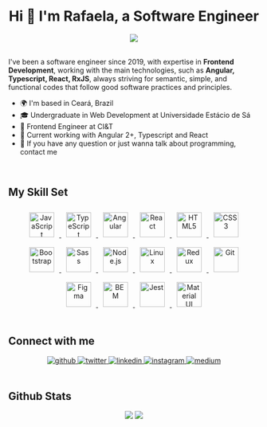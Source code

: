 # <div align="center">Hi 👋 I'm Rafaela, a Software Engineer</div>

<div align="center">
  <img src="https://komarev.com/ghpvc/?username=rafaelaqueirozg&&style=flat-square" />
</div>

<br/>

I've been a software engineer since 2019, with expertise in **Frontend Development**, working with the main technologies, such as **Angular, Typescript, React, RxJS**, always striving for semantic, simple, and functional codes that follow good software practices and principles.

- 🌍 I'm based in Ceará, Brazil
- 🎓 Undergraduate in Web Development at Universidade Estácio de Sá
- 🚀 Frontend Engineer at CI&T
- 📌 Current working with Angular 2+, Typescript and React
- 💬 If you have any question or just wanna talk about programming, contact me

<br/>

## My Skill Set

<div align="center">
  <a href="https://www.javascript.com/" target="_blank">
    <img
      style="margin: 10px"
      src="https://profilinator.rishav.dev/skills-assets/javascript-original.svg"
      alt="JavaScript"
      height="50"
    />
  </a>
  <a href="https://www.typescriptlang.org/" target="_blank">
    <img
      style="margin: 10px"
      src="https://profilinator.rishav.dev/skills-assets/typescript-original.svg"
      alt="TypeScript"
      height="50"
    />
  </a>
  <a href="https://angular.io/" target="_blank">
    <img
      style="margin: 10px"
      src="https://profilinator.rishav.dev/skills-assets/angularjs-original.svg"
      alt="Angular"
      height="50"
    />
  </a>
  <a href="https://reactjs.org/" target="_blank">
    <img
      style="margin: 10px"
      src="https://profilinator.rishav.dev/skills-assets/react-original-wordmark.svg"
      alt="React"
      height="50"
    />
  </a>
  <a href="https://en.wikipedia.org/wiki/HTML5" target="_blank">
    <img
      style="margin: 10px"
      src="https://profilinator.rishav.dev/skills-assets/html5-original-wordmark.svg"
      alt="HTML5"
      height="50"
    />
  </a>
  <a href="https://www.w3schools.com/css/" target="_blank">
    <img
      style="margin: 10px"
      src="https://profilinator.rishav.dev/skills-assets/css3-original-wordmark.svg"
      alt="CSS3"
      height="50"
    />
  </a>
  <a href="https://getbootstrap.com/docs/3.4/javascript/" target="_blank">
    <img
      style="margin: 10px"
      src="https://profilinator.rishav.dev/skills-assets/bootstrap-plain.svg"
      alt="Bootstrap"
      height="50"
    />
  </a>
  <a href="https://sass-lang.com/" target="_blank">
    <img
      style="margin: 10px"
      src="https://profilinator.rishav.dev/skills-assets/sass-original.svg"
      alt="Sass"
      height="50"
    />
  </a>
  <a href="https://nodejs.org/" target="_blank">
    <img
      style="margin: 10px"
      src="https://profilinator.rishav.dev/skills-assets/nodejs-original-wordmark.svg"
      alt="Node.js"
      height="50"
    />
  </a>
  <a href="https://www.linux.org/" target="_blank">
    <img
      style="margin: 10px"
      src="https://profilinator.rishav.dev/skills-assets/linux-original.svg"
      alt="Linux"
      height="50"
    />
  </a>
  <a href="https://redux.js.org/" target="_blank">
    <img
      style="margin: 10px"
      src="https://profilinator.rishav.dev/skills-assets/redux-original.svg"
      alt="Redux"
      height="50"
    />
  </a>
  <a href="https://github.com/" target="_blank">
    <img
      style="margin: 10px"
      src="https://profilinator.rishav.dev/skills-assets/git-scm-icon.svg"
      alt="Git"
      height="50"
    />
  </a>
  <a href="https://www.figma.com/" target="_blank">
    <img
      style="margin: 10px"
      src="https://profilinator.rishav.dev/skills-assets/figma-icon.svg"
      alt="Figma"
      height="50"
    />
  </a>
  <a href="http://getbem.com/" target="_blank">
    <img
      style="margin: 10px"
      src="https://profilinator.rishav.dev/skills-assets/bem.svg"
      alt="BEM"
      height="50"
    />
  </a>
  <a href="https://www.jestjs.io/" target="_blank">
    <img
      style="margin: 10px"
      src="https://profilinator.rishav.dev/skills-assets/jest.svg"
      alt="Jest"
      height="50"
    />
  </a>
  <a href="https://mui.com/" target="_blank">
    <img
      style="margin: 10px"
      src="https://profilinator.rishav.dev/skills-assets/mui.png"
      alt="Material UI"
      height="50"
    />
  </a>
</div>

<br/>

## Connect with me

<div align="center">
  <a href="https://github.com/rafaelaqueirozg" target="_blank">
    <img
    src=https://img.shields.io/badge/github-%2324292e.svg?&style=for-the-badge&logo=github&logoColor=white
    alt=github style="margin-bottom: 5px;" />
  </a>
  <a href="https://twitter.com/rafaeladev" target="_blank">
    <img
    src=https://img.shields.io/badge/twitter-%2300acee.svg?&style=for-the-badge&logo=twitter&logoColor=white
    alt=twitter style="margin-bottom: 5px;" />
  </a>
  <a href="https://linkedin.com/in/rafaelaqueirozg" target="_blank">
    <img
    src=https://img.shields.io/badge/linkedin-%231E77B5.svg?&style=for-the-badge&logo=linkedin&logoColor=white
    alt=linkedin style="margin-bottom: 5px;" />
  </a>
  <a href="https://instagram.com/rafaelaqueirozg" target="_blank">
    <img
    src=https://img.shields.io/badge/instagram-%23000000.svg?&style=for-the-badge&logo=instagram&logoColor=white
    alt=instagram style="margin-bottom: 5px;" />
  </a>
  <a href="https://medium.com/@rafaelaqueirozg" target="_blank">
    <img
    src=https://img.shields.io/badge/medium-%23292929.svg?&style=for-the-badge&logo=medium&logoColor=white
    alt=medium style="margin-bottom: 5px;" />
  </a>
</div>

<br/>

## Github Stats

<div align="center">
  <img src="https://github-readme-stats.vercel.app/api?username=rafaelaqueirozg&show_icons=true&count_private=true&hide_border=true" />
  
  <img src="https://github-readme-stats.vercel.app/api/top-langs/?username=rafaelaqueirozg&hide_border=true&layout=compact"  />
</div>
